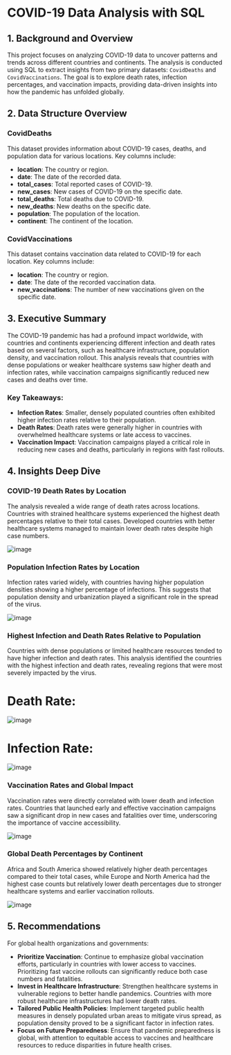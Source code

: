 # COVID-19 Data Analysis with SQL 

## 1. Background and Overview

This project focuses on analyzing COVID-19 data to uncover patterns and trends across different countries and continents. The analysis is conducted using SQL to extract insights from two primary datasets: `CovidDeaths` and `CovidVaccinations`. The goal is to explore death rates, infection percentages, and vaccination impacts, providing data-driven insights into how the pandemic has unfolded globally.

## 2. Data Structure Overview

### CovidDeaths
This dataset provides information about COVID-19 cases, deaths, and population data for various locations. Key columns include:
- **location**: The country or region.
- **date**: The date of the recorded data.
- **total_cases**: Total reported cases of COVID-19.
- **new_cases**: New cases of COVID-19 on the specific date.
- **total_deaths**: Total deaths due to COVID-19.
- **new_deaths**: New deaths on the specific date.
- **population**: The population of the location.
- **continent**: The continent of the location.

### CovidVaccinations
This dataset contains vaccination data related to COVID-19 for each location. Key columns include:
- **location**: The country or region.
- **date**: The date of the recorded vaccination data.
- **new_vaccinations**: The number of new vaccinations given on the specific date.

## 3. Executive Summary

The COVID-19 pandemic has had a profound impact worldwide, with countries and continents experiencing different infection and death rates based on several factors, such as healthcare infrastructure, population density, and vaccination rollout. This analysis reveals that countries with dense populations or weaker healthcare systems saw higher death and infection rates, while vaccination campaigns significantly reduced new cases and deaths over time.

### Key Takeaways:
- **Infection Rates**: Smaller, densely populated countries often exhibited higher infection rates relative to their population.
- **Death Rates**: Death rates were generally higher in countries with overwhelmed healthcare systems or late access to vaccines.
- **Vaccination Impact**: Vaccination campaigns played a critical role in reducing new cases and deaths, particularly in regions with fast rollouts.

## 4. Insights Deep Dive

### COVID-19 Death Rates by Location
The analysis revealed a wide range of death rates across locations. Countries with strained healthcare systems experienced the highest death percentages relative to their total cases. Developed countries with better healthcare systems managed to maintain lower death rates despite high case numbers.

  ![image](https://github.com/user-attachments/assets/237a11dc-1b9d-4a84-b637-aee2c60dfe1f)

### Population Infection Rates by Location
Infection rates varied widely, with countries having higher population densities showing a higher percentage of infections. This suggests that population density and urbanization played a significant role in the spread of the virus.

  ![image](https://github.com/user-attachments/assets/9d51b69f-81ff-4db9-a26a-04b82243a515)

### Highest Infection and Death Rates Relative to Population
Countries with dense populations or limited healthcare resources tended to have higher infection and death rates. This analysis identified the countries with the highest infection and death rates, revealing regions that were most severely impacted by the virus.

  # Death Rate:
  
  ![image](https://github.com/user-attachments/assets/7fae03e5-ce58-4248-bc00-1db74b5c9fad)
  
  # Infection Rate:
  
  ![image](https://github.com/user-attachments/assets/24f962ef-e464-4b85-b1a8-47c051e644c3)


### Vaccination Rates and Global Impact
Vaccination rates were directly correlated with lower death and infection rates. Countries that launched early and effective vaccination campaigns saw a significant drop in new cases and fatalities over time, underscoring the importance of vaccine accessibility.

  ![image](https://github.com/user-attachments/assets/213d387b-9bf8-4a1f-8e4a-96d2066416d1)

### Global Death Percentages by Continent
Africa and South America showed relatively higher death percentages compared to their total cases, while Europe and North America had the highest case counts but relatively lower death percentages due to stronger healthcare systems and earlier vaccination rollouts.

  ![image](https://github.com/user-attachments/assets/e9572e24-475f-4aae-b1b9-e6ebb681e512)


## 5. Recommendations

For global health organizations and governments:
- **Prioritize Vaccination**: Continue to emphasize global vaccination efforts, particularly in countries with lower access to vaccines. Prioritizing fast vaccine rollouts can significantly reduce both case numbers and fatalities.
- **Invest in Healthcare Infrastructure**: Strengthen healthcare systems in vulnerable regions to better handle pandemics. Countries with more robust healthcare infrastructures had lower death rates.
- **Tailored Public Health Policies**: Implement targeted public health measures in densely populated urban areas to mitigate virus spread, as population density proved to be a significant factor in infection rates.
- **Focus on Future Preparedness**: Ensure that pandemic preparedness is global, with attention to equitable access to vaccines and healthcare resources to reduce disparities in future health crises.


